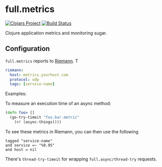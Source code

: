# full.metrics

[![Clojars Project](https://img.shields.io/clojars/v/fullcontact/full.metrics.svg)](https://clojars.org/fullcontact/full.metrics)
[![Build Status](https://travis-ci.org/fullcontact/full.metrics.svg?branch=master)](https://travis-ci.org/fullcontact/full.metrics)

Clojure application metrics and monitoring sugar.

## Configuration

`full.metrics` reports to [Riemann](http://riemann.io). T

```yaml
riemann:
  host: metrics.yourhost.com
  protocol: udp
  tags: [service-name]
```


Examples:

To measure an execution time of an async method:

```clojure
(defn foo> []
  (go-try-timeit "foo.bar.metric"
    (<! (async-things))))
```

To see these metrics in Riemann, you can then use the following

```
tagged "service-name"
and service =~ "%0.95"
and host = nil
```

There's `thread-try-timeit` for wrapping `full.async/thread-try` requests.
